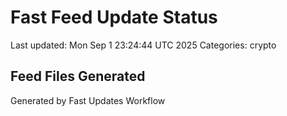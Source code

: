 # Fast Feed Update Status
Last updated: Mon Sep  1 23:24:44 UTC 2025
Categories: crypto

## Feed Files Generated

Generated by Fast Updates Workflow
